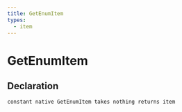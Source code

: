```yaml
---
title: GetEnumItem
types:
  - item
---
```


# GetEnumItem

## Declaration

```
constant native GetEnumItem takes nothing returns item
```